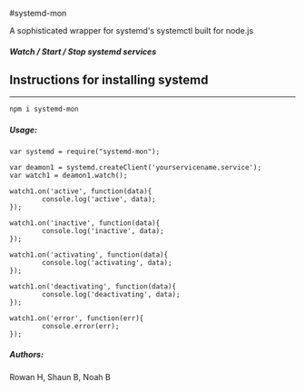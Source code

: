 #systemd-mon

A sophisticated wrapper for systemd's systemctl built for node.js

##### Watch / Start / Stop systemd services


## Instructions for installing systemd
-----------

```sh
npm i systemd-mon
```

##### Usage:
````
var systemd = require("systemd-mon");

var deamon1 = systemd.createClient('yourservicename.service');
var watch1 = deamon1.watch();

watch1.on('active', function(data){
        console.log('active', data);
});

watch1.on('inactive', function(data){
        console.log('inactive', data);
});

watch1.on('activating', function(data){
        console.log('activating', data);
});

watch1.on('deactivating', function(data){
        console.log('deactivating', data);
});

watch1.on('error', function(err){
        console.error(err);
});
````


##### Authors:
Rowan H, Shaun B, Noah B





